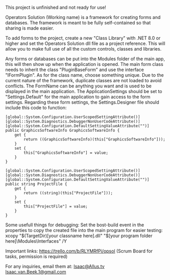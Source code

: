 This project is unfinished and not ready for use!

Operators Solution (Working name) is a framework for creating forms and databases.
The framework is meant to be fully self-contained so that sharing is made easier.


To add forms to the project, create a new "Class Library" with .NET 8.0 or higher and set the Operators Solution dll file as a project reference.
This will allow you to make full use of all the custom controls, classes and libraries.

Any forms or databases can be put into the Modules folder of the main app, this will then show up when the application is opened.
The main form class needs to inherit the class "PluginBaseForm" and use the interface "IFormPlugin".
As for the class name, choose something unique. Due to the current nature of the framework, duplicate classes are not loaded to avoid conflicts.
The FormName can be anything you want and is used to be displayed in the main application.
The ApplicationSettings should be set to "Settings.Default" for the main application to gain access to the form settings.
Regarding these form settings, the Settings.Designer file should include this code to function:
```
[global::System.Configuration.UserScopedSettingAttribute()]
[global::System.Diagnostics.DebuggerNonUserCodeAttribute()]
[global::System.Configuration.DefaultSettingValueAttribute("")]
public GraphicsSoftwareInfo GraphicsSoftwareInfo {
    get {
        return ((GraphicsSoftwareInfo)(this["GraphicsSoftwareInfo"]));
    }
    set {
        this["GraphicsSoftwareInfo"] = value;
    }
}

[global::System.Configuration.UserScopedSettingAttribute()]
[global::System.Diagnostics.DebuggerNonUserCodeAttribute()]
[global::System.Configuration.DefaultSettingValueAttribute("")]
public string ProjectFile {
    get {
        return ((string)(this["ProjectFile"]));
    }
    set {
        this["ProjectFile"] = value;
    }
}
```

Some usefull things for debugging:
Set the bost-build event in the properties to copy the created file into the main program for easier testing:
xcopy "$(TargetDir)[your classname here].dll" "$[your program folder here]\Modules\Interfaces\" /Y


Important links:
https://trello.com/b/RLYMRfPi/opsol (Scrum Board for tasks, permission is required)

For any inquiries, email them at:
Isaac@Allus.tv
Isaac.van.Beek.1@gmail.com
